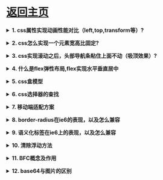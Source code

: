 # [返回主页](https://github.com/evenMai92/front-end-interview/blob/master/README.md)

<b><details><summary>1. css属性实现动画性能对比（left,top,transform等）?</summary></b>
答案：
[详解](https://segmentfault.com/a/1190000010254851)

公司：腾讯TEG
</details>

<b><details><summary>2. css怎么实现一个元素宽高比固定?</summary></b>
答案：[详解](https://www.jianshu.com/p/f5d279e87040)

公司：腾讯TEG
</details>

<b><details><summary>3. css实现滚动之后，头部导航条粘住上面不动（吸顶效果）?</summary></b>
答案：[详解](https://laixiazheteng.com/article/page/id/3GkrXEZVxLHK)

公司：腾讯TEG
</details>

<b><details><summary>4. 什么是flex弹性布局,flex实现水平垂直居中</summary></b>
答案：[详解](http://www.ruanyifeng.com/blog/2015/07/flex-grammar.html)

公司：腾讯TEG
</details>

<b><details><summary>5. css盒模型</summary></b>
答案：[详解](https://www.cnblogs.com/nyw1983/p/11326599.html)

公司：微众
</details>

<b><details><summary>6. css选择器的查找</summary></b>
答案：
[详解](https://segmentfault.com/q/1010000000713509)

公司：微众
</details>

<b><details><summary>7. 移动端适配方案</summary></b>
答案：

[详解1](https://www.jianshu.com/p/2c33921d5a68)

[详解2](https://blog.csdn.net/chenjuan1993/article/details/81710022)

公司：微众
</details>

<b><details><summary>8. border-radius在ie6的表现，以及怎么兼容</summary></b>
答案：
>behavior: url(path/PIE.htc)或 behavior: url(ie-css3.htc);

公司：搜狐
</details>

<b><details><summary>9. 语义化标签在ie6上的表现，以及怎么兼容</summary></b>
答案：
[详解](https://www.cnblogs.com/hooray/archive/2011/05/07/2039953.html)

公司：搜狐
</details>

<b><details><summary>10. 清除浮动方法</summary></b>
答案：
[详解](https://blog.csdn.net/h_qingyi/article/details/81269667)

公司：抖音
</details>

<b><details><summary>11. BFC概念及作用</summary></b>
答案：
[详解](https://www.cnblogs.com/duyingxuan/p/6400117.html?utm_source=itdadao&utm_medium=referral)

公司：微众
</details>

<b><details><summary>12. base64与图片的区别</summary></b>
答案：
[base64的利与弊](https://www.jianshu.com/p/681e5e0933e3)

公司：有赞
</details>
